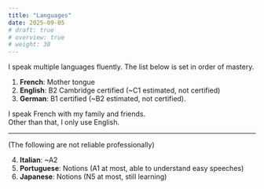 ```yaml
---
title: "Languages"
date: 2025-09-05
# draft: true
# overview: true
# weight: 30
---
```


I speak multiple languages fluently. The list below is set in order of mastery.

1. **French**: Mother tongue
2. **English**: B2 Cambridge certified (~C1 estimated, not certified)
3. **German**: B1 certified (~B2 estimated, not certified).

I speak French with my family and friends.  
Other than that, I only use English.

---
(The following are not reliable professionally)

4. **Italian**: ~A2
5. **Portuguese**: Notions (A1 at most, able to understand easy speeches)
6. **Japanese**: Notions (N5 at most, still learning)
